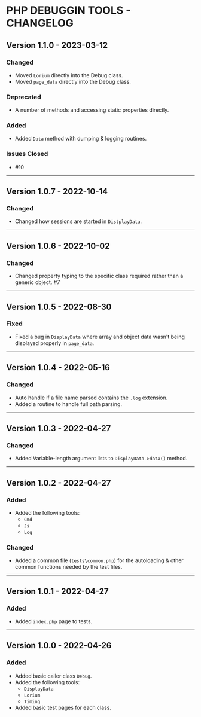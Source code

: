 # PHP DEBUGGIN TOOLS - CHANGELOG

## Version 1.1.0 - 2023-03-12

### Changed

- Moved `Lorium` directly into the Debug class.
- Moved `page_data` directly into the Debug class.

### Deprecated

- A number of methods and accessing static properties directly.

### Added

- Added `Data` method with dumping & logging routines.

### Issues Closed

- #10

---

## Version 1.0.7 - 2022-10-14

### Changed

- Changed how sessions are started in `DistplayData`.

---

## Version 1.0.6 - 2022-10-02

### Changed

- Changed property typing to the specific class required rather than a generic object. #7

---

## Version 1.0.5 - 2022-08-30

### Fixed

- Fixed a bug in `DisplayData` where array and object data wasn't being displayed properly in `page_data`.

---

## Version 1.0.4 - 2022-05-16

### Changed

- Auto handle if a file name parsed contains the `.log` extension.
- Added a routine to handle full path parsing.

---

## Version 1.0.3 - 2022-04-27

### Changed

- Added Variable-length argument lists to `DisplayData->data()` method.

---

## Version 1.0.2 - 2022-04-27

### Added

- Added the following tools:
  - `Cmd`
  - `Js`
  - `Log`

### Changed

- Added a common file (`tests\common.php`) for the autoloading & other common functions needed by the test files.

---

## Version 1.0.1 - 2022-04-27

### Added

- Added `index.php` page to tests.

---

## Version 1.0.0 - 2022-04-26

### Added

- Added basic caller class `Debug`.
- Added the following tools:
  - `DisplayData`
  - `Lorium`
  - `Timing`
- Added basic test pages for each class.
